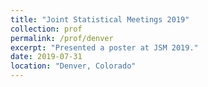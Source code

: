 ```yaml
---
title: "Joint Statistical Meetings 2019"
collection: prof
permalink: /prof/denver
excerpt: "Presented a poster at JSM 2019."
date: 2019-07-31
location: "Denver, Colorado"
---
```

